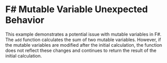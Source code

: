 # F# Mutable Variable Unexpected Behavior

This example demonstrates a potential issue with mutable variables in F#. The `add` function calculates the sum of two mutable variables. However, if the mutable variables are modified after the initial calculation, the function does not reflect these changes and continues to return the result of the initial calculation.